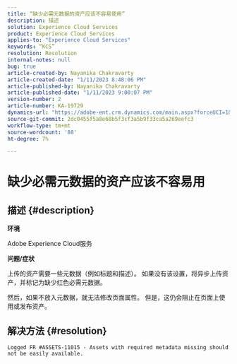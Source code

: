 ```yaml
---
title: “缺少必需元数据的资产应该不容易使用”
description: 描述
solution: Experience Cloud Services
product: Experience Cloud Services
applies-to: "Experience Cloud Services"
keywords: “KCS”
resolution: Resolution
internal-notes: null
bug: true
article-created-by: Nayanika Chakravarty
article-created-date: "1/11/2023 8:48:06 PM"
article-published-by: Nayanika Chakravarty
article-published-date: "1/11/2023 9:00:07 PM"
version-number: 2
article-number: KA-19729
dynamics-url: "https://adobe-ent.crm.dynamics.com/main.aspx?forceUCI=1&pagetype=entityrecord&etn=knowledgearticle&id=d5fa8c3c-f191-ed11-aad1-6045bd0065b6"
source-git-commit: 2dc0455f5a8e68b5f3cf3a5b9f33ca5a269eefc3
workflow-type: tm+mt
source-wordcount: '88'
ht-degree: 7%

---
```


# 缺少必需元数据的资产应该不容易用

## 描述 {#description}


<b>环境</b>

Adobe Experience Cloud服务

<b>问题/症状</b>

上传的资产需要一些元数据（例如标题和描述）。 如果没有该设置，将异步上传资产，并标记为缺少红色必需元数据。

然后，如果不放入元数据，就无法修改页面属性。 但是，这仍会阻止在页面上使用或发布资产。


## 解决方法 {#resolution}


`Logged FR #ASSETS-11015 - Assets with required metadata missing should not be easily available.`
